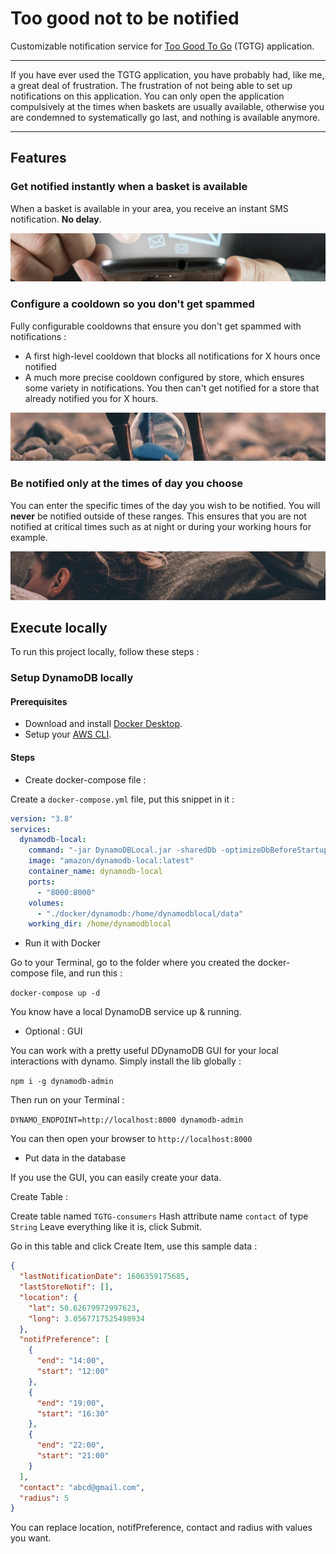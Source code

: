 # Too good not to be notified

Customizable notification service for [Too Good To Go](https://toogoodtogo.fr/) (TGTG) application.

---

If you have ever used the TGTG application, you have probably had, like me, a great deal of frustration. The frustration of not being able to set up notifications on this application. You can only open the application compulsively at the times when baskets are usually available, otherwise you are condemned to systematically go last, and nothing is available anymore.

---

## Features

### Get notified instantly when a basket is available

When a basket is available in your area, you receive an instant SMS notification. **No delay**.

![SMS](./docs/readme-resources/sms.png)

### Configure a cooldown so you don't get spammed

Fully configurable cooldowns that ensure you don't get spammed with notifications :

- A first high-level cooldown that blocks all notifications for X hours once notified
- A much more precise cooldown configured by store, which ensures some variety in notifications. You then can't get notified for a store that already notified you for X hours.

![Cooldown](./docs/readme-resources/cooldown.png)

### Be notified only at the times of day you choose

You can enter the specific times of the day you wish to be notified. You will **never** be notified outside of these ranges. This ensures that you are not notified at critical times such as at night or during your working hours for example.

![Sleep](./docs/readme-resources/sleep.jpg)

## Execute locally

To run this project locally, follow these steps :

### Setup DynamoDB locally

#### Prerequisites

- Download and install [Docker Desktop](https://www.docker.com/products/docker-desktop).
- Setup your [AWS CLI](https://docs.aws.amazon.com/cli/latest/userguide/install-cliv2-mac.html).

#### Steps

- Create docker-compose file :

Create a `docker-compose.yml` file, put this snippet in it :

```yaml
version: "3.8"
services:
  dynamodb-local:
    command: "-jar DynamoDBLocal.jar -sharedDb -optimizeDbBeforeStartup -dbPath ./data"
    image: "amazon/dynamodb-local:latest"
    container_name: dynamodb-local
    ports:
      - "8000:8000"
    volumes:
      - "./docker/dynamodb:/home/dynamodblocal/data"
    working_dir: /home/dynamodblocal
```

- Run it with Docker

Go to your Terminal, go to the folder where you created the docker-compose file, and run this :

`docker-compose up -d`

You know have a local DynamoDB service up & running.

- Optional : GUI

You can work with a pretty useful DDynamoDB GUI for your local interactions with dynamo. Simply install the lib globally :

`npm i -g dynamodb-admin`

Then run on your Terminal :

`DYNAMO_ENDPOINT=http://localhost:8000 dynamodb-admin`

You can then open your browser to `http://localhost:8000`

- Put data in the database

If you use the GUI, you can easily create your data.

Create Table :

Create table named `TGTG-consumers`
Hash attribute name `contact` of type `String`
Leave everything like it is, click Submit.

Go in this table and click Create Item, use this sample data :

```json
{
  "lastNotificationDate": 1606359175685,
  "lastStoreNotif": [],
  "location": {
    "lat": 50.62679972997623,
    "long": 3.0567717525498934
  },
  "notifPreference": [
    {
      "end": "14:00",
      "start": "12:00"
    },
    {
      "end": "19:00",
      "start": "16:30"
    },
    {
      "end": "22:00",
      "start": "21:00"
    }
  ],
  "contact": "abcd@gmail.com",
  "radius": 5
}
```

You can replace location, notifPreference, contact and radius with values you want.
